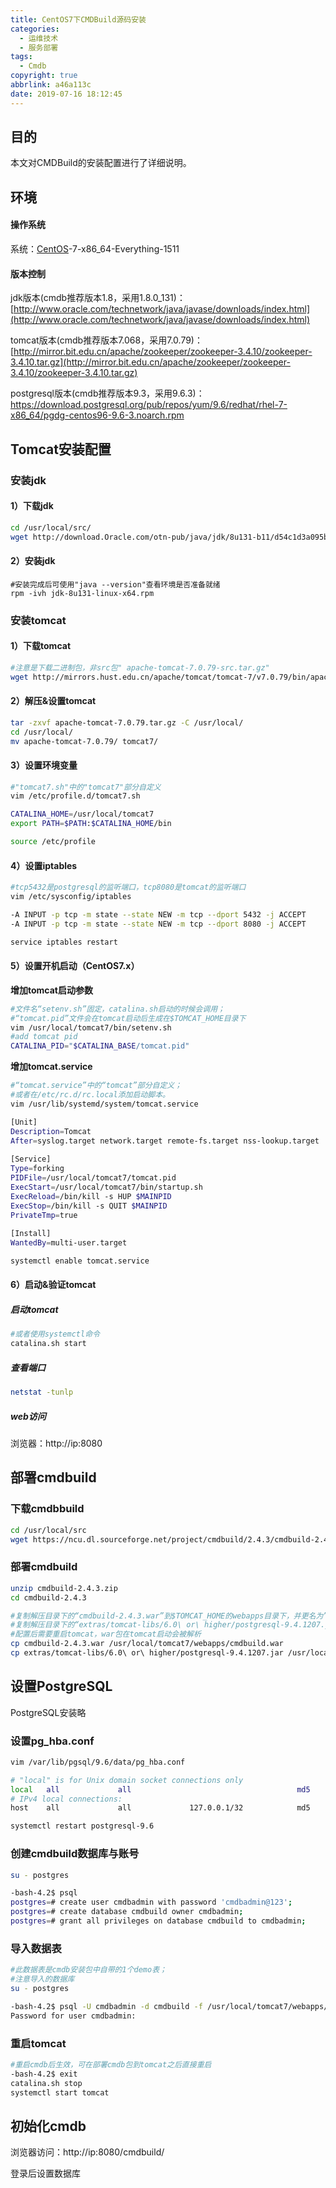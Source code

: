 ```yaml
---
title: CentOS7下CMDBuild源码安装
categories:
  - 运维技术
  - 服务部署
tags:
  - Cmdb
copyright: true
abbrlink: a46a113c
date: 2019-07-16 18:12:45
---
```


## 目的

本文对CMDBuild的安装配置进行了详细说明。 

<!--more-->

## 环境

#### 操作系统

系统：[CentOS](http://www.linuxidc.com/topicnews.aspx?tid=14)-7-x86_64-Everything-1511

#### 版本控制

jdk版本(cmdb推荐版本1.8，采用1.8.0_131)：[http://www.oracle.com/technetwork/java/javase/downloads/index.html](http://www.oracle.com/technetwork/java/javase/downloads/index.html) 

tomcat版本(cmdb推荐版本7.068，采用7.0.79)：[http://mirror.bit.edu.cn/apache/zookeeper/zookeeper-3.4.10/zookeeper-3.4.10.tar.gz](http://mirror.bit.edu.cn/apache/zookeeper/zookeeper-3.4.10/zookeeper-3.4.10.tar.gz) 

 postgresql版本(cmdb推荐版本9.3，采用9.6.3)：https://download.postgresql.org/pub/repos/yum/9.6/redhat/rhel-7-x86_64/pgdg-centos96-9.6-3.noarch.rpm 



## Tomcat安装配置 

### 安装jdk

#### 1）下载jdk

```bash
cd /usr/local/src/
wget http://download.Oracle.com/otn-pub/java/jdk/8u131-b11/d54c1d3a095b4ff2b6607d096fa80163/jdk-8u131-linux-x64.rpm?AuthParam=1499065226_0efcc513ff7eb3edb189b0ee0eb7f2d1
```

#### 2）安装jdk

```shell
#安装完成后可使用"java --version"查看环境是否准备就绪
rpm -ivh jdk-8u131-linux-x64.rpm
```

### 安装tomcat 

#### 1）下载tomcat

```bash
#注意是下载二进制包，非src包" apache-tomcat-7.0.79-src.tar.gz"
wget http://mirrors.hust.edu.cn/apache/tomcat/tomcat-7/v7.0.79/bin/apache-tomcat-7.0.79.tar.gz
```

#### 2）解压&设置tomcat

```bash
tar -zxvf apache-tomcat-7.0.79.tar.gz -C /usr/local/
cd /usr/local/
mv apache-tomcat-7.0.79/ tomcat7/
```

#### 3）设置环境变量

```bash
#"tomcat7.sh"中的"tomcat7"部分自定义
vim /etc/profile.d/tomcat7.sh

CATALINA_HOME=/usr/local/tomcat7
export PATH=$PATH:$CATALINA_HOME/bin

source /etc/profile
```

#### 4）设置iptables

```bash
#tcp5432是postgresql的监听端口，tcp8080是tomcat的监听端口
vim /etc/sysconfig/iptables

-A INPUT -p tcp -m state --state NEW -m tcp --dport 5432 -j ACCEPT
-A INPUT -p tcp -m state --state NEW -m tcp --dport 8080 -j ACCEPT

service iptables restart
```

#### 5）设置开机启动（CentOS7.x）

**增加tomcat启动参数**

```bash
#文件名“setenv.sh”固定，catalina.sh启动的时候会调用；
#“tomcat.pid”文件会在tomcat启动后生成在$TOMCAT_HOME目录下
vim /usr/local/tomcat7/bin/setenv.sh
#add tomcat pid  
CATALINA_PID="$CATALINA_BASE/tomcat.pid"
```

**增加tomcat.service**

```bash
#“tomcat.service”中的“tomcat”部分自定义；
#或者在/etc/rc.d/rc.local添加启动脚本。
vim /usr/lib/systemd/system/tomcat.service

[Unit]
Description=Tomcat  
After=syslog.target network.target remote-fs.target nss-lookup.target  
   
[Service]  
Type=forking  
PIDFile=/usr/local/tomcat7/tomcat.pid
ExecStart=/usr/local/tomcat7/bin/startup.sh
ExecReload=/bin/kill -s HUP $MAINPID  
ExecStop=/bin/kill -s QUIT $MAINPID  
PrivateTmp=true  
   
[Install]  
WantedBy=multi-user.target

systemctl enable tomcat.service
```

#### 6）启动&验证tomcat

##### **启动tomcat**

```bash
#或者使用systemctl命令
catalina.sh start
```

##### 查看端口

```bash
netstat -tunlp
```

##### web访问

浏览器：http://ip:8080



## 部署cmdbuild 

### 下载cmdbbuild

```bash
cd /usr/local/src
wget https://ncu.dl.sourceforge.net/project/cmdbuild/2.4.3/cmdbuild-2.4.3.zip
```

### 部署cmdbuild

```bash
unzip cmdbuild-2.4.3.zip
cd cmdbuild-2.4.3

#复制解压目录下的“cmdbuild-2.4.3.war”到$TOMCAT_HOME的webapps目录下，并更名为” cmdbuild.war”;
#复制解压目录下的“extras/tomcat-libs/6.0\ or\ higher/postgresql-9.4.1207.jar”到$TOMCAT_HOME的lib目录下，版本与postgresql不一致可忽略;
#配置后需要重启tomcat，war包在tomcat启动会被解析
cp cmdbuild-2.4.3.war /usr/local/tomcat7/webapps/cmdbuild.war
cp extras/tomcat-libs/6.0\ or\ higher/postgresql-9.4.1207.jar /usr/local/tomcat7/lib/
```



## 设置PostgreSQL

PostgreSQL安装略

### 设置pg_hba.conf

```bash
vim /var/lib/pgsql/9.6/data/pg_hba.conf

# "local" is for Unix domain socket connections only
local   all             all                                     md5
# IPv4 local connections:
host    all             all             127.0.0.1/32            md5

systemctl restart postgresql-9.6
```

### 创建cmdbuild数据库与账号

```bash
su - postgres

-bash-4.2$ psql
postgres=# create user cmdbadmin with password 'cmdbadmin@123';
postgres=# create database cmdbuild owner cmdbadmin;
postgres=# grant all privileges on database cmdbuild to cmdbadmin;
```

### 导入数据表

```bash
#此数据表是cmdb安装包中自带的1个demo表；
#注意导入的数据库
su - postgres

-bash-4.2$ psql -U cmdbadmin -d cmdbuild -f /usr/local/tomcat7/webapps/cmdbuild/WEB-INF/sql/sample_schemas/demo_schema.sql
Password for user cmdbadmin:
```

### 重启tomcat

```bash
#重启cmdb后生效，可在部署cmdb包到tomcat之后直接重启
-bash-4.2$ exit
catalina.sh stop
systemctl start tomcat
```

## 初始化cmdb

浏览器访问：http://ip:8080/cmdbuild/

登录后设置数据库